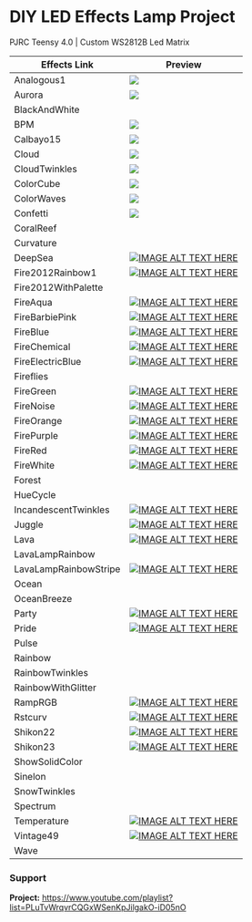 # DIY LED Effects Lamp Project
PJRC Teensy 4.0 | Custom WS2812B Led Matrix 

| Effects Link          	| Preview                               	|
|-----------------------	|----------------------------------------	|
| Analogous1            	| [![](https://img.youtube.com/vi/rqymJNo0EJ8/0.jpg)](https://www.youtube.com/watch?v=rqymJNo0EJ8) |
| Aurora                	| [![](https://img.youtube.com/vi/uZel56K5H0k/0.jpg)](https://youtube.com/shorts/uZel56K5H0k?feature=share) |
| BlackAndWhite         	|                                        	|
| BPM                     | [![](https://img.youtube.com/vi/wpABKEyWJ7s/0.jpg)](https://www.youtube.com/watch?v=wpABKEyWJ7s) |
| Calbayo15             	| [![](https://img.youtube.com/vi/eobqzGgs6K4/0.jpg)](https://youtube.com/shorts/eobqzGgs6K4?feature=share) |
| Cloud                 	| [![](https://img.youtube.com/vi/uMpSQnTU4QM/0.jpg)](https://www.youtube.com/watch?v=uMpSQnTU4QM) |
| CloudTwinkles           | [![](https://img.youtube.com/vi/6xIglZ9MYiI/0.jpg)](https://www.youtube.com/watch?v=6xIglZ9MYiI) |
| ColorCube             	| [![](https://img.youtube.com/vi/w2WDJhO8YmA/0.jpg)](https://youtube.com/shorts/w2WDJhO8YmA?feature=share) |
| ColorWaves            	| [![](https://img.youtube.com/vi/lAgImssP0hc/0.jpg)](https://www.youtube.com/watch?v=lAgImssP0hc) |
| Confetti                | [![](https://img.youtube.com/vi/dexPh66PtdY/0.jpg)](https://youtube.com/shorts/dexPh66PtdY?feature=share) |
| CoralReef             	|                                        	|
| Curvature             	|                                        	|
| DeepSea               	| [![IMAGE ALT TEXT HERE](https://img.youtube.com/vi/mDnaWVjDDiY/0.jpg)](https://www.youtube.com/watch?v=mDnaWVjDDiY) |
| Fire2012Rainbow1      	| [![IMAGE ALT TEXT HERE](https://img.youtube.com/vi/2Owei0R9Go4/0.jpg)](https://www.youtube.com/watch?v=2Owei0R9Go4) |
| Fire2012WithPalette   	|                                        	|
| FireAqua              	| [![IMAGE ALT TEXT HERE](https://img.youtube.com/vi/554TsQpDVSM/0.jpg)](https://www.youtube.com/watch?v=554TsQpDVSM) |
| FireBarbiePink         	| [![IMAGE ALT TEXT HERE](https://img.youtube.com/vi/8T51nAfzwE4/0.jpg)](https://www.youtube.com/watch?v=8T51nAfzwE4) |
| FireBlue              	| [![IMAGE ALT TEXT HERE](https://img.youtube.com/vi/bMxSjyPFbNc/0.jpg)](https://www.youtube.com/watch?v=bMxSjyPFbNc) |
| FireChemical          	| [![IMAGE ALT TEXT HERE](https://img.youtube.com/vi/0L9wwmpknCE/0.jpg)](https://www.youtube.com/watch?v=0L9wwmpknCE) |
| FireElectricBlue      	| [![IMAGE ALT TEXT HERE](https://img.youtube.com/vi/nL_Dz0n3Nng/0.jpg)](https://www.youtube.com/watch?v=nL_Dz0n3Nng) |
| Fireflies             	|                                        	|
| FireGreen             	| [![IMAGE ALT TEXT HERE](https://img.youtube.com/vi/psM2U7L5JMU/0.jpg)](https://www.youtube.com/watch?v=psM2U7L5JMU) |
| FireNoise               | [![IMAGE ALT TEXT HERE](https://img.youtube.com/vi/8HZHj-oy8hU/0.jpg)](https://www.youtube.com/watch?v=8HZHj-oy8hU) |
| FireOrange            	| [![IMAGE ALT TEXT HERE](https://img.youtube.com/vi/Bq_BhgwoGyM/0.jpg)](https://www.youtube.com/watch?v=Bq_BhgwoGyM) |
| FirePurple            	| [![IMAGE ALT TEXT HERE](https://img.youtube.com/vi/7VXlMrUlCOM/0.jpg)](https://www.youtube.com/watch?v=7VXlMrUlCOM) |
| FireRed               	| [![IMAGE ALT TEXT HERE](https://img.youtube.com/vi/r67FtGZvrxc/0.jpg)](https://www.youtube.com/watch?v=r67FtGZvrxc) |
| FireWhite             	| [![IMAGE ALT TEXT HERE](https://img.youtube.com/vi/Ep6ztWYFsqQ/0.jpg)](https://www.youtube.com/watch?v=Ep6ztWYFsqQ) |
| Forest                	|                                        	|
| HueCycle              	|                                        	|
| IncandescentTwinkles    | [![IMAGE ALT TEXT HERE](https://img.youtube.com/vi/yPH6Us_nF-U/0.jpg)](https://youtube.com/shorts/yPH6Us_nF-U?feature=share) |
| Juggle                	| [![IMAGE ALT TEXT HERE](https://img.youtube.com/vi/qANoQjhLGoI/0.jpg)](https://youtu.be/qANoQjhLGoI) |
| Lava                  	| [![IMAGE ALT TEXT HERE](https://img.youtube.com/vi/ReStbAOoWyM/0.jpg)](https://www.youtube.com/watch?v=ReStbAOoWyM) |
| LavaLampRainbow       	|                                        	|
| LavaLampRainbowStripe 	| [![IMAGE ALT TEXT HERE](https://img.youtube.com/vi/oXuwZY5xBgc/0.jpg)](https://youtube.com/shorts/oXuwZY5xBgc?feature=share) |
| Ocean                 	|                                        	|
| OceanBreeze           	|                                        	|
| Party                 	| [![IMAGE ALT TEXT HERE](https://img.youtube.com/vi/PT6lvMPc_JI/0.jpg)](https://www.youtube.com/watch?v=PT6lvMPc_JI) |
| Pride                 	| [![IMAGE ALT TEXT HERE](https://img.youtube.com/vi/uN1UlFU359A/0.jpg)](https://www.youtube.com/watch?v=uN1UlFU359A) |
| Pulse                 	|                                        	|
| Rainbow               	|                                        	|
| RainbowTwinkles       	|                                        	|
| RainbowWithGlitter    	|                                        	|
| RampRGB               	| [![IMAGE ALT TEXT HERE](https://img.youtube.com/vi/fwO2FN8sbOQ/0.jpg)](https://youtube.com/shorts/fwO2FN8sbOQ?feature=share) |
| Rstcurv               	| [![IMAGE ALT TEXT HERE](https://img.youtube.com/vi/1txU8OBw5TM/0.jpg)](https://www.youtube.com/watch?v=1txU8OBw5TM) |
| Shikon22              	| [![IMAGE ALT TEXT HERE](https://img.youtube.com/vi/C9LezPTnGYY/0.jpg)](https://youtube.com/shorts/C9LezPTnGYY?feature=share) |
| Shikon23              	| [![IMAGE ALT TEXT HERE](https://img.youtube.com/vi/3hxHBaMBJYs/0.jpg)](https://youtube.com/shorts/3hxHBaMBJYs?feature=share) |
| ShowSolidColor        	|                                        	|
| Sinelon               	|                                        	|
| SnowTwinkles          	|                                        	|
| Spectrum              	|                                        	|
| Temperature           	| [![IMAGE ALT TEXT HERE](https://img.youtube.com/vi/7qriRYJ1oCw/0.jpg)](https://youtube.com/shorts/7qriRYJ1oCw?feature=share) |
| Vintage49             	| [![IMAGE ALT TEXT HERE](https://img.youtube.com/vi/BeOxCL2CW7A/0.jpg)](https://youtube.com/shorts/BeOxCL2CW7A?feature=share) |
| Wave                  	|                                        	|

### Support
**Project:** https://www.youtube.com/playlist?list=PLuTvWrqvrCQGxWSenKpJilgakO-iD05nO

